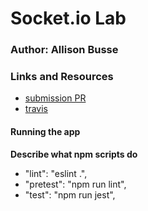 # Socket.io Lab

### Author: Allison Busse

### Links and Resources
* [submission PR](https://github.com/allisonbusse-401-advanced-javascript/socket-lab/pull/1)
* [travis](https://travis-ci.com/allisonbusse-401-advanced-javascript/socket-lab/builds/131260835)



#### Running the app

**Describe what npm scripts do**
*   "lint": "eslint .",
*   "pretest": "npm run lint",
*   "test": "npm run jest",
